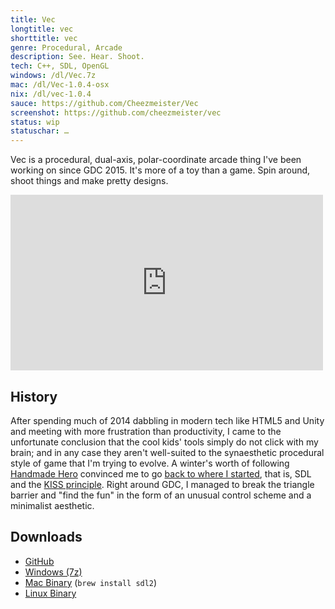 ```yaml
---
title: Vec
longtitle: vec
shorttitle: vec
genre: Procedural, Arcade
description: See. Hear. Shoot.
tech: C++, SDL, OpenGL
windows: /dl/Vec.7z
mac: /dl/Vec-1.0.4-osx
nix: /dl/vec-1.0.4
sauce: https://github.com/Cheezmeister/Vec
screenshot: https://github.com/cheezmeister/vec
status: wip
statuschar: …
--- 
```


Vec is a procedural, dual-axis, polar-coordinate arcade thing I've been working on since GDC 2015. It's more of a toy than a game.  Spin around, shoot things and make pretty designs.

<div class="embed" ><iframe src="https://player.vimeo.com/video/127282068" width="500" height="281" frameborder="0" webkitallowfullscreen mozallowfullscreen allowfullscreen></iframe> </div>

History
----------

After spending much of 2014 dabbling in modern tech like HTML5 and Unity and meeting with more frustration than productivity, I came to the unfortunate conclusion that the cool kids' tools simply do not click with my brain; and in any case they aren't well-suited to the synaesthetic procedural style of game that I'm trying to evolve. A winter's worth of following [Handmade Hero](http://handmadehero.org) convinced me to go [back to where I started](/projects/cheezus), that is, SDL and the [KISS principle](http://en.wikipedia.org/KISS_principle). Right around GDC, I managed to break the triangle barrier and "find the fun" in the form of an unusual control scheme and a minimalist aesthetic.


Downloads
---------
* [GitHub](http://github.com/Cheezmeister/vec)
* [Windows (7z)](http://luchenlabs.com/dl/Vec.7z)
* [Mac Binary](http://luchenlabs.com/dl/vec-osx) (`brew install sdl2`) 
* [Linux Binary](http://luchenlabs.com/dl/vec)


